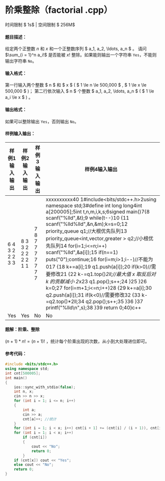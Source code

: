 
# 阶乘整除（factorial .cpp）
时间限制 $ 1s$   |   空间限制 $ 256M$

#### 题目描述：

给定两个正整数 $n$ 和 $x$ 和一个正整数序列 $ a_1, a_2, \ldots, a_n $ 。
请问 $\sum_{i = 1}^n a_i!$ 是否能被 $x!$ 整除。如果能则输出一个字符串 $\texttt{Yes}$，不能则输出字符串 $\texttt{No}$。

#### 输入格式：

第一行输入两个整数 $ n $ 和 $ x $ ( $ 1 \le n \le 500\,000 $ , $ 1 \le x \le 500\,000 $ )；
第二行依次输入 $ n $ 个整数 $ a_1, a_2, \ldots, a_n $ ( $ 1 \le a_i \le x $ ) 。

#### 输出格式：

如果可以整除输出 $\texttt{Yes}$，否则输出 $\texttt{No}$。

#### 样例输入输出：

| 样例1输入输出       | 样例2输入输出           | 样例3输入输出         | 样例4输入输出                                                | 样例5输入输出              |
| ------------------- | ----------------------- | --------------------- | ------------------------------------------------------------ | -------------------------- |
| 6 4<br/>3 2 2 2 3 3 | 8 3<br/>3 2 2 2 2 2 1 1 | 7 8<br/>7 7 7 7 7 7 7 | xxxxxxxxxx40 1#include<bits/stdc++.h>2using namespace std;3#define int long long4int a[200005];5int t,n,m,i,k,s;6signed main()7{8    scanf("%lld",&t);9    while(t--)10    {11        scanf("%lld%lld",&n,&m);k=s=0;12        priority_queue<int> q1;//大根优先队列13        priority_queue<int,vector<int>,greater<int> > q2;//小根优先队列14        for(i=1;i<=n;i++) scanf("%lld",&a[i]);15        if(n==1) puts("0");continue;16        for(i=m;i>1;i--)//不能为017        {18            k+=a[i];19            q1.push(a[i]);20            if(k>0)//需要修改21            {22                k-=q1.top()*2ll;//最大值 x 取反后对 k 的贡献减小 2*x23                q1.pop();s++;24            }25        }26        k=0;27        for(i=m+1;i<=n;i++)28        {29            k+=a[i];30            q2.push(a[i]);31            if(k<0)//需要修改32            {33                k-=q2.top()*2ll;34                q2.pop();s++;35            }36        }37        printf("%lld\n",s);38    }39    return 0;40}c++ | 2 500000<br/>499999 499999 |
| Yes                 | Yes                     | No                    | No                                                           | No                         |

<div STYLE="page-break-after: always;"/>

#### 题解：阶乘、整除

$(n+1)*n!=(n+1)!$  ，统计每个阶乘出现的次数，从小到大处理进位即可。

#### 参考代码：

```c++
#include <bits/stdc++.h>
using namespace std;
int cnt[500005];
int main()
{
	ios::sync_with_stdio(false);
	int n, x;
	cin >> n >> x;
	for (int i = 1; i <= n; i++)
	{
		int a;
		cin >> a;
		cnt[a]++; //统计
	}
	for (int i = 1; i < x; i++) cnt[i + 1] += (cnt[i] / (i + 1)), cnt[i] %= (i + 1); //"进位"
	for (int i = 1; i < x; i++)
		if (cnt[i])
		{
			cout << "No";
			return 0;
		}
	if (cnt[x]) cout << "Yes";
	else cout << "No";
	return 0;
}
```
